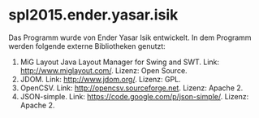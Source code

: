 # spl2015.ender.yasar.isik

Das Programm wurde von Ender Yasar Isik entwickelt. In dem Programm werden folgende externe Bibliotheken genutzt:
  1) MiG Layout Java Layout Manager for Swing and SWT. Link: http://www.miglayout.com/. Lizenz: Open Source.
  2) JDOM. Link: http://www.jdom.org/. Lizenz: GPL.
  3) OpenCSV. Link: http://opencsv.sourceforge.net. Lizenz: Apache 2.
  4) JSON-simple. Link: https://code.google.com/p/json-simple/. Lizenz: Apache 2.
